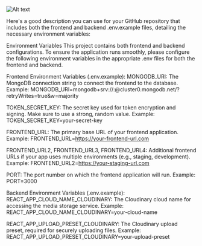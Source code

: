 ![Alt text](https://res.cloudinary.com/dklv0c2br/image/upload/v1724438577/zamzamshop_ellk01.png)


Here's a good description you can use for your GitHub repository that includes both the frontend and backend .env.example files, detailing the necessary environment variables:

Environment Variables
This project contains both frontend and backend configurations. To ensure the application runs smoothly, please configure the following environment variables in the appropriate .env files for both the frontend and backend.

Frontend Environment Variables (.env.example):
MONGODB_URI:
The MongoDB connection string to connect the frontend to the database.
Example: MONGODB_URI=mongodb+srv://<username>:<password>@cluster0.mongodb.net/<dbname>?retryWrites=true&w=majority

TOKEN_SECRET_KEY:
The secret key used for token encryption and signing. Make sure to use a strong, random value.
Example: TOKEN_SECRET_KEY=your-secret-key

FRONTEND_URL:
The primary base URL of your frontend application.
Example: FRONTEND_URL=https://your-frontend-url.com

FRONTEND_URL2, FRONTEND_URL3, FRONTEND_URL4:
Additional frontend URLs if your app uses multiple environments (e.g., staging, development).
Example: FRONTEND_URL2=https://your-staging-url.com

PORT:
The port number on which the frontend application will run.
Example: PORT=3000

Backend Environment Variables (.env.example):
REACT_APP_CLOUD_NAME_CLOUDINARY:
The Cloudinary cloud name for accessing the media storage service.
Example: REACT_APP_CLOUD_NAME_CLOUDINARY=your-cloud-name

REACT_APP_UPLOAD_PRESET_CLOUDINARY:
The Cloudinary upload preset, required for securely uploading files.
Example: REACT_APP_UPLOAD_PRESET_CLOUDINARY=your-upload-preset
